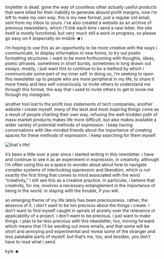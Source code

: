 tinyletter is dead. gone the way of countless other actually useful products that were killed for their inability to generate absurd profit margins, now i’m left to make my own way. this is my new format, just a regular old email, sent from my inbox to yours. i’ve also created a website as an archive of previous newsletters, which i’ll link each time i send a new letter. the site itself is mostly functional, but very much still a work in progress, so please go easy on it (especially on mobile ☻)

i’m hoping to use this as an opportunity to be more creative with the ways i communicate, to display information in new forms, to try out poetic formatting structures. i want to be more forthcoming with thoughts, ideas, poetic phrases. sometimes in short bursts, sometimes in long drawn out essays. mostly, i just want this to continue to be a method by which i communicate some part of my inner self. in doing so, i’m seeking to open this newsletter up to people who are more peripheral in my life, to share it more freely and less self-consciously. to invite others to understand me through this format, the way that i used to invite others to get to know me through my instagram.

another tool lost to the profit loss statements of tech companies, another website i create myself. many of the best and most inspiring things come as a result of people charting their own way. refusing the well-trodden path of mass-market products makes life more difficult, but also makes available a wider variety of potential methods of expression. i keep having conversations with like-minded friends about the importance of creating spaces for these methods of expression. i keep searching for them myself. 

![that's life!](https://d2w9rnfcy7mm78.cloudfront.net/26845100/original_ea0795551262194dcf003b6de9c96c09.jpg?1709857224?bc=0)

it’s been a little over a year since i started writing in this newsletter. i have and continue to see it as an experiment in expression, in creativity. although i’m often using this as a space to wonder aloud about how to navigate complex systems of interlocking oppression and liberation, which is not exactly the first thing that comes to mind associated with the word “creativity,” i still see this as a creative practice. in particular, i believe that creativity, for me, involves a necessary entanglement in the importance of being in the world. in staying with the trouble, if you will. 

an emerging theme of my life lately has been preciousness. rather, the absence of it. i don’t want to be too precious about the things i create. i don’t want to find myself caught in spirals of anxiety over the relevance or applicability of a project. i don’t want to be precious. i just want to make things. i plan to be less precious with this newsletter, too, moving forward. which means that i’ll be sending out more emails, and that some will be short and annoying and experimental and reveal some of the stranger and less palatable parts of myself. but that’s me, too, and besides, you don’t have to read what i send. 

kyle ☻ 
